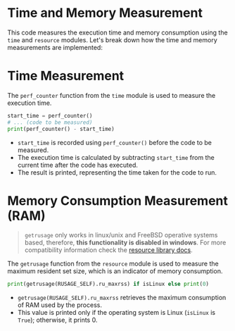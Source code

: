 # Time and Memory Measurement

<!-- toc -->

This code measures the execution time and memory consumption using the `time` and `resource` modules. Let's break down how the time and memory measurements are implemented:

# Time Measurement
The `perf_counter` function from the `time` module is used to measure the execution time.

```python
start_time = perf_counter()
# ... (code to be measured)
print(perf_counter() - start_time)
```
- `start_time` is recorded using `perf_counter()` before the code to be measured.
- The execution time is calculated by subtracting `start_time` from the current time after the code has executed.
- The result is printed, representing the time taken for the code to run.

# Memory Consumption Measurement (RAM)

> `getrusage` only works in linux/unix and FreeBSD operative systems based, therefore, **this functionality is disabled in windows**. For more compatibility information check the [resource library docs](https://docs.python.org/3/library/resource.html).

The `getrusage` function from the `resource` module is used to measure the maximum resident set size, which is an indicator of memory consumption.

```python
print(getrusage(RUSAGE_SELF).ru_maxrss) if isLinux else print(0)
```
- `getrusage(RUSAGE_SELF).ru_maxrss` retrieves the maximum consumption of RAM used by the process.
- This value is printed only if the operating system is Linux (`isLinux` is `True`); otherwise, it prints 0.
